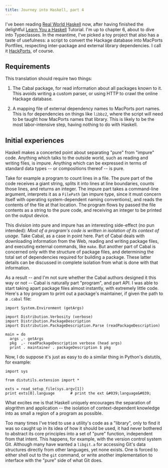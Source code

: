 ```yaml
---
title: Journey into Haskell, part 4
---
```


I've been reading [Real World Haskell](http://book.realworldhaskell.org/) now, after having finished the delightful [Learn You a Haskell](http://learnyouahaskell.com/) Tutorial.  I'm up to chapter 6, about to dive into Typeclasses.  In the meantime, I've picked a toy project that also has a taste of usefulness: a script to convert the Hackage database into MacPorts Portfiles, respecting inter-package and external library dependencies.  I call it [HackPorts](http://github.com/jwiegley/hackports), of course.

<!--more-->
## Requirements

This translation should require two things:

 1. The Cabal package, for read information about all packages known to it.  This avoids writing a custom parser, or using HTTP to crawl the online Hackage database.

 2. A mapping file of external dependency names to MacPorts port names.  This is for dependencies on things like `libbz2`, where the script will need to be taught how MacPorts names that library.  This is likely to be the most labor-intensive step, having nothing to do with Haskell.

## Initial experiences

Haskell makes a concerted point about separating "pure" from "impure" code.  Anything which talks to the outside world, such as reading and writing files, is impure.  Anything which can be expressed in terms of standard data types -- or compositions thereof -- is pure.

Take for example a program to count lines in a file.  The pure part of the code receives a giant string, splits it into lines at line boundaries, counts those lines, and returns an integer.  The impure part takes a command-line argument, interprets it as a `FilePath` (an impure type, since it must concern itself with operating system-dependent naming conventions), and reads the contents of the file at that location.  The program flows by passed the file contents as a string to the pure code, and receiving an integer to be printed on the output device.

This division into pure and impure has an interesting side-effect (no pun intended): *Most of a program's code is written in isolation of its context of usage*.  Take Cabal, as a case in point here.  Part of Cabal deals with downloading information from the Web, reading and writing package files, and executing external commands, like `make`.  But another part of Cabal is concerned only with the structure of package files, and determining the total set of dependencies required for building a package.  These latter details can be discussed in complete isolation from what is done with that information.

As a result -- and I'm not sure whether the Cabal authors designed it this way or not -- Cabal is naturally part "program", and part API.  I was able to start taking apart package files almost instantly, with extremely little code.  Here's a toy program to print out a package's maintainer, if given the path to a `.cabal` file:

    import System.Environment (getArgs)
    
    import Distribution.Verbosity (verbose)
    import Distribution.PackageDescription
    import Distribution.PackageDescription.Parse (readPackageDescription)
    
    main = do
      args ,- getArgs
      pkg  ,- readPackageDescription verbose (head args)
      print . maintainer . packageDescription $ pkg

Now, I do suppose it&#039;s just as easy to do a similar thing in Python&#039;s distutils, for example:

    import sys

    from distutils.extension import *

    exts = read_setup_file(sys.argv[1])
    print exts[0].language       # print the ext &#039;language&#039;

What excites me is that Haskell uniquely encourages the separation of alogrithm and application -- the isolation of context-dependent knowledge into as small a region of a program as possible.

Too many times I&#039;ve tried to use a utility&#039;s code as a "library", only to find  it was so caught up in its idea of how it should be used, it had never bothered to abstract its core principles into a set of "pure" function, independent from that intent.  This happens, for example, with the version control system Git.  Although many have wanted a `libgit.a` for accessing Git&#039;s data structures directly from other languages, yet none exists.  One is forced to either shell out to the `git` command, or write another implementation to interface with the "pure" side of what Git does.

